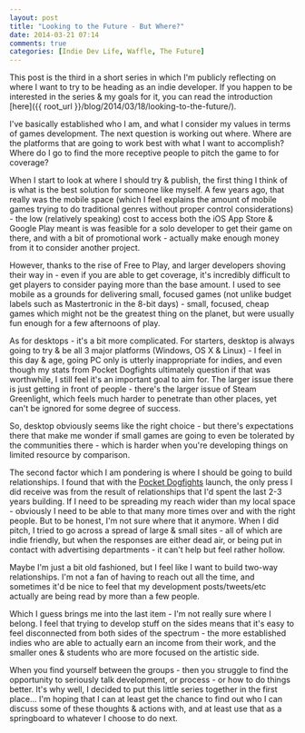 ```yaml
---
layout: post
title: "Looking to the Future - But Where?"
date: 2014-03-21 07:14
comments: true
categories: [Indie Dev Life, Waffle, The Future]
---
```

This post is the third in a short series in which I'm publicly reflecting on where I want to try to be heading as an indie developer. If you happen to be interested in the series &amp; my goals for it, you can read the introduction [here]({{ root_url }}/blog/2014/03/18/looking-to-the-future/).

I've basically established who I am, and what I consider my values in terms of games development. The next question is working out where. Where are the platforms that are going to work best with what I want to accomplish? Where do I go to find the more receptive people to pitch the game to for coverage?

When I start to look at where I should try &amp; publish, the first thing I think of is what is the best solution for someone like myself. A few years ago, that really was the mobile space (which I feel explains the amount of mobile games trying to do traditional genres without proper control considerations) - the low (relatively speaking) cost to access both the iOS App Store &amp; Google Play meant is was feasible for a solo developer to get their game on there, and with a bit of promotional work - actually make enough money from it to consider another project.

However, thanks to the rise of Free to Play, and larger developers shoving their way in - even if you are able to get coverage, it's incredibly difficult to get players to consider paying more than the base amount. I used to see mobile as a grounds for delivering small, focused games (not unlike budget labels such as Mastertronic in the 8-bit days) - small, focused, cheap games which might not be the greatest thing on the planet, but were usually fun enough for a few afternoons of play.

As for desktops - it's a bit more complicated. For starters, desktop is always going to try &amp; be all 3 major platforms (Windows, OS X &amp; Linux) - I feel in this day &amp; age, going PC only is utterly inappropriate for indies, and even though my stats from Pocket Dogfights ultimately question if that was worthwhile, I still feel it's an important goal to aim for. The larger issue there is just getting in front of people - there's the larger issue of Steam Greenlight, which feels much harder to penetrate than other places, yet can't be ignored for some degree of success.

So, desktop obviously seems like the right choice - but there's expectations there that make me wonder if small games are going to even be tolerated by the communities there - which is harder when you're developing things on limited resource by comparison.

The second factor which I am pondering is where I should be going to build relationships. I found that with the [Pocket Dogfights](http://www.pocketdogfights.com) launch, the only press I did receive was from the result of relationships that I'd spent the last 2-3 years building. If I need to be spreading my reach wider than my local space - obviously I need to be able to that many more times over and with the right people. But to be honest, I'm not sure where that it anymore. When I did pitch, I tried to go across a spread of large &amp; small sites - all of which are indie friendly, but when the responses are either dead air, or being put in contact with advertising departments - it can't help but feel rather hollow.

Maybe I'm just a bit old fashioned, but I feel like I want to build two-way relationships. I'm not a fan of having to reach out all the time, and sometimes it'd be nice to feel that my development posts/tweets/etc actually are being read by more than a few people.

Which I guess brings me into the last item - I'm not really sure where I belong. I feel that trying to develop stuff on the  sides means that it's easy to feel disconnected from both sides of the spectrum - the more established indies who are able to actually earn an income from their work, and the smaller ones &amp; students who are more focused on the artistic side.

When you find yourself between the groups - then you struggle to find the opportunity to seriously talk development, or process - or how to do things better. It's why well, I decided to put this little series together in the first place… I'm hoping that I can at least get the chance to find out who I can discuss some of these thoughts &amp; actions with, and at least use that as a springboard to whatever I choose to do next.